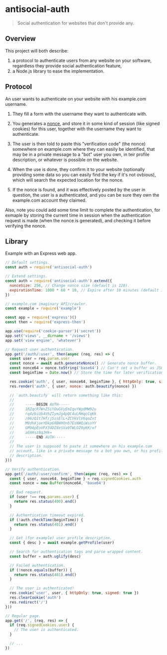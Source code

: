antisocial-auth
===============

> Social authentication for websites that don't provide any.

Overview
--------

This project will both describe:

1. a protocol to authenticate users from any website on your software,
   regardless they provide social authentication feature,
1. a Node.js library to ease the implementation.

Protocol
--------

An user wants to authenticate on your website with his example.com
username.

1. They fill a form with the username they want to authenticate with.

1. You generates a [nonce], and store it in some kind of session (like
   signed cookies) for this user, together with the username they want
   to authenticate.

1. The user is then told to paste this "verification code" (the nonce)
   somewhere on example.com where they can easily be identified, that
   may be in a private message to a "bot" user you own, in teir profile
   description, or whatever is possible on the website.

1. When the use is done, they confirm it to your website (optionally
   providing some data so you can easily find the key if it's not
   ovbious), which will search the expected location for the nonce.

1. If the nonce is found, and it was effectively posted by the user in
   question, the user is a authenticated, and you can be sure they own
   the example.com account they claimed.

Also, note you could add some time limit to complete the authentication,
for exmaple by storing the current time in session when the
authentication request is made (when the nonce is generated), and
checking it before verifying the nonce.

[nonce]: http://en.wikipedia.org/wiki/Cryptographic_nonce

Library
-------

Example with an Express web app.

```js
// Default settings.
const auth = require('antisocial-auth')

// Extend settings.
const auth = require('antisocial-auth').extend({
  nonceSize: 256, // Change nonce size (default is 128).
  expirationTime: 1000 * 60 * 10, // Expire after 10 minutes (default is 2).
})

// example.com imaginary API/crawler.
const example = require('example')

const app = require('express')()
const then = require('express-then')

app.use(require('cookie-parser')('secret'))
app.set('views', __dirname + '/views')
app.set('view engine', 'whatever')

// Request user authentication.
app.get('/auth/:user', then(async (req, res) => {
  const user = req.param.user
  const nonce = await auth.generateNonce() // Generate nonce buffer.
  const nonce64 = nonce.toString('base64') // Can't set a buffer as JSON cookie.
  const beginTime = Date.now() // Store the time for later verification.

  res.cookie('auth', { user, nonce64, beginTime }, { httpOnly: true, signed: true })
  res.render('auth', { user, nonce: auth.beautify(nonce) })

  // `auth.beautify` will return something like this:
  //
  //     -----BEGIN AUTH-----
  //     1RZqcR7W+Z5itOuGVyEmIquYWpdMW92u
  //     rq4zbiUb4VhZIymJg4pQC4uLRHqcCqKk
  //     /06zQIt7Hf/j5ssElL+ZChkVlV6qoZxt
  //     M9dhXjoeYDkpG9BWXOnb7EsNWQiWsoYY
  //     GM9ApEoVFX34DZ8eSVa9TWLOZ0yKK/xf
  //     aEHXsz8qJHk=
  //     -----END AUTH-----
  //
  // The user is supposed to paste it somewhere on his example.com
  // account, like in a private message to a bot you own, or his profile
  // description.
}))

// Verify authentication.
app.get('/auth/:user/confirm', then(async (req, res) => {
  const { user, nonce64, beginTime } = req.signedCookies.auth
  const nonce = new Buffer(nonce64, 'base64')

  // Bad request.
  if (user !== req.params.user) {
    return res.status(400).end()
  }

  // Authentication timeout expired.
  if (!auth.checkTime(beginTime)) {
    return res.status(401).end()
  }

  // Get (for example) user profile description.
  const { desc } = await example.getProfile(user)

  // Search for authentication tags and parse wrapped content.
  const buffer = auth.uglify(desc)

  // Failed authentication.
  if (!nonce.equals(buffer)) {
    return res.status(401).end()
  }

  // The user is authenticated!
  res.cookie('user', user, { httpOnly: true, signed: true })
  res.clearCookie('auth')
  res.redirect('/')
}))

// Regular page.
app.get('/', (req, res) => {
  if (req.signedCookies.user) {
    // The user is authenticated.
  }

  // ...
})
```
